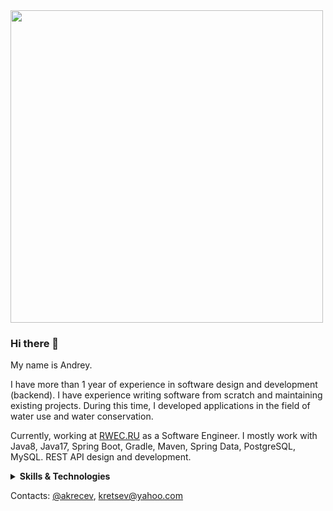 


<div id="header">
    <img src="https://i.giphy.com/media/v1.Y2lkPTc5MGI3NjExZWJ3aXc3cnZzM3RqdzduNzAybHl4MnExc2V3a3BndDV6c3ZxY3oyOSZlcD12MV9pbnRlcm5hbF9naWZfYnlfaWQmY3Q9Zw/D1oBuuG3dBsR2RaxlR/giphy.gif" width="500"  />
    <!---
    <img src="https://i.giphy.com/media/v1.Y2lkPTc5MGI3NjExbXo2dHdwbm1taXY5MjQ3bGN6MWxhNnI3M2VueTd5bWlmbDk2am1kNSZlcD12MV9pbnRlcm5hbF9naWZfYnlfaWQmY3Q9Zw/11vhCpFcD3um7m/giphy.gif" height="100" />
    <img src="https://i.giphy.com/media/v1.Y2lkPTc5MGI3NjExcjJpa3Bkd243eHJjMW5iMmIxMnNkOHRzNHZnb3EyZmR2ZzJ3am5qbiZlcD12MV9pbnRlcm5hbF9naWZfYnlfaWQmY3Q9Zw/9bTjZrytydVRK/giphy.gif" width="500" height="100" />
    <img src="https://i.giphy.com/media/v1.Y2lkPTc5MGI3NjExM21qMnoxdXN3aHVyMWQycnlsdHg3Z2N6Z3U3eTA4ZzR6N3d0cGw2ciZlcD12MV9pbnRlcm5hbF9naWZfYnlfaWQmY3Q9Zw/kwEmwFUWO5Ety/giphy.gif" height="100" />
    <img src="https://i.giphy.com/media/v1.Y2lkPTc5MGI3NjExNHc3ZWVieWVmMWRmdmpzeWxxNDBzNmpzOWZrdnMwNGozbzh3a25uaiZlcD12MV9pbnRlcm5hbF9naWZfYnlfaWQmY3Q9Zw/l3nSWRgDAparB8ad2/giphy.gif" height="100" />
    <img src="https://i.giphy.com/media/v1.Y2lkPTc5MGI3NjExb2k5c2k5YW05eGwybmRodXo5YWliNmo5amEycThmMDh0dWt0OXQwMiZlcD12MV9pbnRlcm5hbF9naWZfYnlfaWQmY3Q9Zw/K7StRcr7hagJpXROmb/giphy.gif" height="100" />
    -->
</div>

### Hi there 👋
My name is Andrey.

I have more than 1 year of experience in software design and development (backend).
I have experience writing software from scratch and maintaining existing projects. During this time, I developed applications in the field of water use and water conservation.

Currently, working at [RWEC.RU](https://rwec.ru/) as a Software Engineer.
I mostly work with Java8, Java17, Spring Boot, Gradle, Maven, Spring Data, PostgreSQL, MySQL.
REST API design and development.

<details>
  <summary><strong>Skills & Technologies</strong></summary>
    
- Java, Spring
- RESTful API
- PostgreSQL, MySQL
- Flyway, Liquibase
- Docker
- Gradle, Maven
- JavaFX, Swing

</details>

Contacts: [@akrecev](https://t.me/akrecev), kretsev@yahoo.com

<div id="badges">
  <img src="https://komarev.com/ghpvc/?username=akrecev&style=flat-square&color=blue" alt=""/>
</div>





